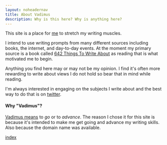 ```yaml
---
layout: noheadernav
title: About Vadimus
description: Why is this here? Why is anything here?
---
```

This site is a place for [me](https://twitter.com/stut) to stretch my writing muscles.

I intend to use writing prompts from many different sources including books, the internet, and day-to-day events.
At the moment my primary source is a book called [642 Things To Write About](https://amzn.to/38t4ecm) as reading that is
what motivated me to begin.

Anything you find here may or may not be my opinion. I find it's often more rewarding to write about views I do not
hold so bear that in mind while reading.

I'm always interested in engaging on the subjects I write about and the best way to do that is on
<a href="https://twitter.com/stut" target="twitter">twitter</a>.

#### Why "Vadimus"?

[Vadimus means](https://www.latin-is-simple.com/en/vocabulary/search/?q=Vadimus) to _go_ or to _advance_. The reason I
chose it for this site is because it's intended to make me get going and advance my writing skills. Also because the
domain name was available.

<p class="center">
  <a href="/">index</a>
</p>
